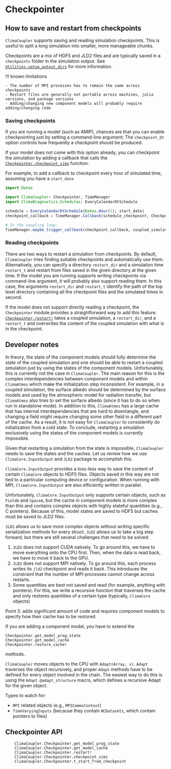 # Checkpointer

## How to save and restart from checkpoints

`ClimaCoupler` supports saving and reading simulation checkpoints. This is
useful to split a long simulation into smaller, more manageable chunks.

Checkpoints are a mix of HDF5 and JLD2 files and are typically saved in a
`checkpoints` folder in the simulation output. See
[`Utilities.setup_output_dirs`](@ref) for more information.

!!! known limitations

    - The number of MPI processes has to remain the same across checkpoints
    - Restart files are generally not portable across machines, julia versions, and package versions
    - Adding/changing new component models will probably require adding/changing code

### Saving checkpoints

If you are running a model (such as AMIP), chances are that you can enable
checkpointing just by setting a command-line argument; The `checkpoint_dt`
option controls how frequently a checkpoint should be produced.

If your model does not come with this option already, you can checkpoint the
simulation by adding a callback that calls the
[`Checkpointer.checkpoint_sims`](@ref) function.

For example, to add a callback to checkpoint every hour of simulated time,
assuming you have a `start_date`
```julia
import Dates

import ClimaCoupler: Checkpointer, TimeManager
import ClimaDiagnostics.Schedules: EveryCalendarDtSchedule 

schedule = EveryCalendarDtSchedule(Dates.Hour(1); start_date)
checkpoint_callback = TimeManager.Callback(schedule_checkpoint, Checkpointer.checkpoint_sims)

# In the coupling loop:
TimeManager.maybe_trigger_callback(checkpoint_callback, coupled_simulation, time)
```

### Reading checkpoints

There are two ways to restart a simulation from checkpoints. By default,
`ClimaCoupler` tries finding suitable checkpoints and automatically use them.
Alternatively, you can specify a directory `restart_dir` and a simulation time
`restart_t` and restart from files saved in the given directory at the given
time. If the model you are running supports writing checkpoints via command-line
argument, it will probably also support reading them. In this case, the
arguments `restart_dir` and `restart_t` identify the path of the top level
directory containing all the checkpoint files and the simulated times in second.

If the model does not support directly reading a checkpoint, the `Checkpointer`
module provides a straightforward way to add this feature.
[`Checkpointer.restart!`](@ref) takes a coupled simulation, a `restart_dir`, and
a `restart_t` and overwrites the content of the coupled simulation with what is
in the checkpoint. 

## Developer notes

In theory, the state of the component models should fully determine the state of
the coupled simulation and one should be able to restart a coupled simulation
just by using the states of the component models. Unfortunately, this is
currently not the case in `ClimaCoupler`. The main reason for this is the
complex interdependencies between component models and within `ClimaAtmos` which
make the initialization step inconsistent. For example, in a coupled simulation,
the surface albedo should be determined by the surface models and used by the
atmospheric model for radiation transfer, but `ClimaAtmos` also tries to set the
surface albedo (since it has to do so when run in standalone mode). In addition
to this, `ClimaAtmos` has a large cache that has internal interdependencies that
are hard to disentangle, and changing a field might require changing some other
field in a different part of the cache. As a result, it is not easy for
`ClimaCoupler` to consistently do initialization from a cold state. To conclude,
restarting a simulation exclusively using the states of the component models is
currently impossible.

Given that restarting a simulation from the state is impossible, `ClimaCoupler`
needs to save the states and the caches. Let us review how we use
`ClimaCore.InputOutput` and `JLD2` package to accomplish this.

`ClimaCore.InputOutput` provides a loss-less way to save the content of certain
`ClimaCore` objects to HDF5 files. Objects saved in this way are not tied to a
particular computing device or configuration. When running with MPI,
`ClimaCore.InputOutput` are also efficiently written in parallel.

Unfortunately, `ClimaCore.InputOutput` only supports certain objects, such as
`Field`s and `Space`s, but the cache in component models is more complex than
this and contains complex objects with highly stateful quantities (e.g., C
pointers). Because of this, model states are saved to HDF5 but caches must be
saved to JLD2 files.

`JLD2` allows us to save more complex objects without writing specific
serialization methods for every struct. `JLD2` allows us to take a big step
forward, but there are still several challenges that need to be solved:
1. `JLD2` does not support CUDA natively. To go around this, we have to move
  everything onto the CPU first. Then, when the data is read back, we have to
  move it back to the GPU.
2. `JLD2` does not support MPI natively. To go around this, each process writes
  its `jld2` checkpoint and reads it back. This introduces the constraint that
  the number of MPI processes cannot change across restarts.
3. Some quantities are best not saved and read (for example, anything with
  pointers). For this, we write a recursive function that traverses the cache
  and only restores quantities of a certain type (typically, `ClimaCore`
  objects)

Point 3. adds significant amount of code and requires component models to
specify how their cache has to be restored.

If you are adding a component model, you have to extend the
```
Checkpointer.get_model_prog_state
Checkpointer.get_model_cache
Checkpointer.restore_cache!
```
methods. 

`ClimaCoupler` moves objects to the CPU with `Adapt(Array, x)`. `Adapt`
traverses the object recursively, and proper `Adapt` methods have to be defined
for every object involved in the chain. The easiest way to do this is using the
`Adapt.@adapt_structure` macro, which defines a recursive Adapt for the given
object.

Types to watch for:
- `MPI` related objects (e.g., `MPICommsContext`)
- `TimeVaryingInputs` (because they contain `NCDatasets`, which contain pointers
  to files)

## Checkpointer API

```@docs
    ClimaCoupler.Checkpointer.get_model_prog_state
    ClimaCoupler.Checkpointer.get_model_cache
    ClimaCoupler.Checkpointer.restart!
    ClimaCoupler.Checkpointer.checkpoint_sims
    ClimaCoupler.Checkpointer.t_start_from_checkpoint
```
